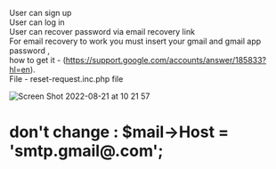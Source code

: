 User can sign up
<br>
User can log in
<br>
User can recover password via email recovery link
<br>
For email recovery to work you must insert your gmail and gmail app password , 
<br>
how to get it - (https://support.google.com/accounts/answer/185833?hl=en). 
<br>
File - reset-request.inc.php file
<br>

![Screen Shot 2022-08-21 at 10 21 57](https://user-images.githubusercontent.com/79999452/185780612-ab3b6888-751c-424d-84f6-526770ea8942.png)

# don't change :  $mail->Host = 'smtp.gmail@.com';
